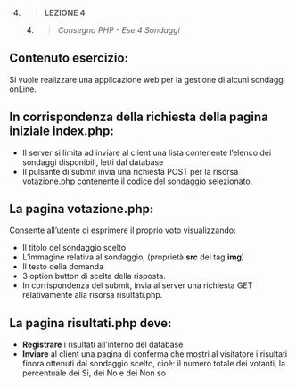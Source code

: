 4. > **LEZIONE 4**
     4. > *Consegna PHP - Ese 4 Sondaggi*
   
## Contenuto esercizio:
Si vuole realizzare una applicazione web per la gestione di alcuni sondaggi onLine.

## In corrispondenza della richiesta della pagina iniziale index.php:
- Il server si limita ad inviare al client una lista contenente l’elenco dei sondaggi disponibili, letti dal database
- Il pulsante di submit invia una richiesta POST per la risorsa votazione.php contenente il codice del sondaggio selezionato.

## La pagina votazione.php:
Consente all’utente di esprimere il proprio voto visualizzando:
- Il titolo del sondaggio scelto
- L’immagine relativa al sondaggio, (proprietà **src** del tag **img**)
- Il testo della domanda
- 3 option button di scelta della risposta.
- In corrispondenza del submit, invia al server una richiesta GET relativamente alla risorsa risultati.php.

## La pagina risultati.php deve:
- **Registrare** i risultati all’interno del database
- **Inviare** al client una pagina di conferma che mostri al visitatore i risultati finora ottenuti dal sondaggio scelto, cioè: il numero totale dei votanti, la percentuale dei Si, dei No e dei Non so
